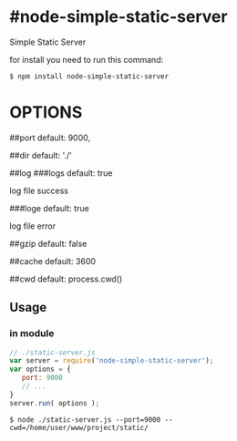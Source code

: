 #node-simple-static-server
=========================

Simple Static Server

for install you need to run this command:
```shell
$ npm install node-simple-static-server
```


# OPTIONS

##port
default: 9000,

##dir
default: './'

##log
###logs
default: true

log file success


###loge
default: true

log file error


##gzip
default: false


##cache
default: 3600


##cwd
default: process.cwd()

## Usage

### in module
```js
// ./static-server.js
var server = require('node-simple-static-server');
var options = {
   port: 9000
   // ...
}
server.run( options );
```
```shell
$ node ./static-server.js --port=9000 --cwd=/home/user/www/project/static/
```
